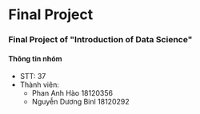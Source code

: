 # Final Project     
### Final Project of "Introduction of Data Science"

#### Thông tin nhóm  
* STT: 37  
* Thành viên:  
  + Phan Anh Hào  18120356
  + Nguyễn Dương Binl 18120292


